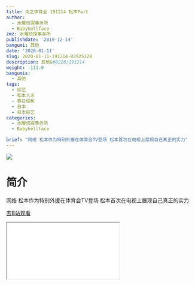 ```yaml
---
title: 炎之体育会 191214 松本Part
author:
  - 水曜侦探事务所
  - Babyhellface
zmz: 水曜侦探事务所
publishdate: '2019-12-14'
bangumi: 其他
date: '2020-01-11'
slug: 2020-01-11-191214-82925328
description: 其他&#8226;191214
weight: -111.0
bangumis:
  - 其他
tags:
  - 综艺
  - 松本人志
  - 春日俊彰
  - 日本
  - 日本综艺
categories:
  - 水曜侦探事务所
  - Babyhellface

brief: "网络 松本作为特别外援在体育会TV登场 松本首次在电视上展现自己真正的实力"
---
```

![](https://raw.githubusercontent.com/tcgriffith/owaraisite/master/static/tmpimg/ef5e540f7ae889d21856bcce6192400213c8bd1f.jpg.480.jpg)
# 简介  
网络
松本作为特别外援在体育会TV登场
松本首次在电视上展现自己真正的实力  

[去B站观看](https://www.bilibili.com/video/av82925328/)
<div class ="resp-container"><iframe class="testiframe" src="//player.bilibili.com/player.html?aid=82925328"", scrolling="no", allowfullscreen="true" > </iframe></div> 
